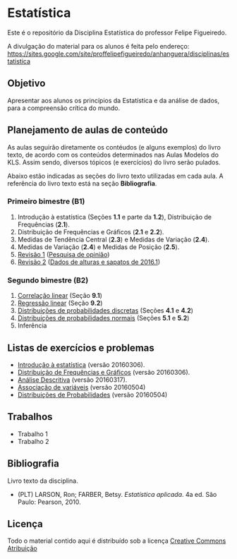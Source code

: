 # Estatística

Este é o repositório da Disciplina Estatística do professor Felipe Figueiredo.

A divulgação do material para os alunos é feita pelo endereço: https://sites.google.com/site/proffelipefigueiredo/anhanguera/disciplinas/estatistica

## Objetivo

Apresentar aos alunos os princípios da Estatística e da análise de dados, para a compreensão crítica do mundo.

## Planejamento de aulas de conteúdo

As aulas seguirão diretamente os contéudos (e alguns exemplos) do livro texto, de acordo com os conteúdos determinados nas Aulas Modelos do KLS. Assim sendo, diversos tópicos (e exercícios) do livro serão pulados.

Abaixo estão indicadas as seções do livro texto utilizadas em cada aula. A referência do livro texto está na seção **Bibliografia**.

### Primeiro bimestre (B1)

1. Introdução à estatística (Seções **1.1** e parte da **1.2**), Distribuição de Frequências (**2.1**).
1. Distribuição de Frequências e Gráficos (**2.1** e **2.2**).
1. Medidas de Tendência Central (**2.3**) e Medidas de Variação (**2.4**).
1. Medidas de Variação (**2.4**) e Medidas de Posição (**2.5**).
1. [Revisão 1][] ([Pesquisa de opinião][])
1. [Revisão 2][] ([Dados de alturas e sapatos de 2016.1][])

[Revisão 1]: Notas_de_aula/Estatistica-revisao1-jornal.pdf
[Pesquisa de opinião]: Notas_de_aula/Estatistica-revisao1_dilma_pesquisa.pdf
[Revisão 2]: Notas_de_aula/Estatistica-revisao2_alturas+sapatos.pdf
[Dados de alturas e sapatos de 2016.1]: Notas_de_aula/dados-20161.xlsx

### Segundo bimestre (B2)

1. [Correlação linear][] (Seção **9.1**)
1. [Regressão linear][] (Seção **9.2**)
1. [Distribuições de probabilidades discretas][] (Seções **4.1** e **4.2**)
1. [Distribuições de probabilidades normais][] (Seções **5.1** e **5.2**)
1. Inferência

[Correlação linear]: Notas_de_aula/Estatistica-Correlacao.pdf
[Regressão linear]: Notas_de_aula/Estatistica-Regressao.pdf
[Distribuições de probabilidades discretas]: Notas_de_aula/Estatistica-Prob_Distrib_Discretas.pdf
[Distribuições de probabilidades normais]: Notas_de_aula/Estatistica-Prob_Distrib_Normais.pdf

## Listas de exercícios e problemas

- [Introdução à estatística][] (versão 20160306).
- [Distribuição de Frequências e Gráficos][] (versão 20160306).
- [Análise Descritiva][] (versão 20160317).
- [Associação de variáveis][] (versão 20160504)
- [Distribuições de Probabilidades][] (versão 20160504)

[Introdução à estatística]: Listas/Estatistica-lista-intro.pdf
[Distribuição de Frequências e Gráficos]: Listas/Estatistica-lista-Frequencias.pdf
[Análise Descritiva]: Listas/Estatistica-lista-analise_descritiva.pdf
[Associação de variáveis]: Listas/Estatistica-lista-Associacao
[Distribuições de Probabilidades]: Listas/Estatistica-lista-Prob

## Trabalhos

- Trabalho 1
- Trabalho 2

## Bibliografia

Livro texto da disciplina.

- (PLT) LARSON, Ron; FARBER, Betsy. _Estatística aplicada_. 4a ed. São Paulo: Pearson, 2010.

## Licença
Todo o material contido aqui é distribuído sob a licença [Creative Commons Atribuição](http://creativecommons.org/licenses/by/4.0/deed.pt_BR)
